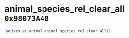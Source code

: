 # animal_species_rel_clear_all `0x98073A48`

```lua
natives.ai_animal.animal_species_rel_clear_all()
```